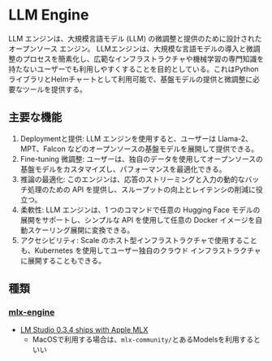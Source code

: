 # LLM Engine

LLM エンジンは、大規模言語モデル (LLM) の微調整と提供のために設計されたオープンソース エンジン。
LLMエンジンは、大規模な言語モデルの導入と微調整のプロセスを簡素化し、広範なインフラストラクチャや機械学習の専門知識を持たないユーザーでも利用しやすくすることを目的としている。これはPythonライブラリとHelmチャートとして利用可能で、基盤モデルの提供と微調整に必要なツールを提供する。

## 主要な機能

1. Deploymentと提供:
   LLM エンジンを使用すると、ユーザーは Llama-2、MPT、Falcon などのオープンソースの基盤モデルを展開して提供できる。
2. Fine-tuning 微調整:
   ユーザーは、独自のデータを使用してオープンソースの基盤モデルをカスタマイズし、パフォーマンスを最適化できる。
3. 推論の最適化:
   このエンジンは、応答のストリーミングと入力の動的なバッチ処理のための API を提供し、スループットの向上とレイテンシの削減に役立つ。
4. 柔軟性:
   LLM エンジンは、1 つのコマンドで任意の Hugging Face モデルの展開をサポートし、シンプルな API を使用して任意の Docker イメージを自動スケーリング展開に変換できる。
5. アクセシビリティ:
   Scale のホスト型インフラストラクチャで使用することも、Kubernetes を使用してユーザー独自のクラウド インフラストラクチャに展開することもできる。

## 種類

### [mlx-engine](https://github.com/lmstudio-ai/mlx-engine)

- [LM Studio 0.3.4 ships with Apple MLX](https://lmstudio.ai/blog/lmstudio-v0.3.4)
  - MacOSで利用する場合は、`mlx-community/`とあるModelsを利用するといい
